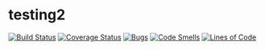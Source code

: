 # testing2
[![Build Status](https://travis-ci.org/igormihailov/testing3.svg?branch=master)](https://travis-ci.org/igormihailov/testing3)
[![Coverage Status](https://coveralls.io/repos/github/IgorMihailov/testing3/badge.svg?branch=master)](https://coveralls.io/github/IgorMihailov/testing2?branch=master)
[![Bugs](https://sonarcloud.io/api/project_badges/measure?project=Igor_Mihailov_testing3&metric=bugs)](https://sonarcloud.io/dashboard?id=Igor_Mihailov_testing3)
[![Code Smells](https://sonarcloud.io/api/project_badges/measure?project=Igor_Mihailov_testing3&metric=code_smells)](https://sonarcloud.io/dashboard?id=Igor_Mihailov_testing3)
[![Lines of Code](https://sonarcloud.io/api/project_badges/measure?project=Igor_Mihailov_testing3&metric=ncloc)](https://sonarcloud.io/dashboard?id=Igor_Mihailov_testing3)
